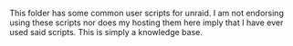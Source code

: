 
This folder has some common user scripts for unraid. I am not endorsing using these scripts nor does my hosting them here imply that I have ever used said scripts. This is simply a knowledge base.
